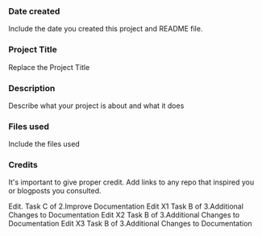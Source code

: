 ### Date created
Include the date you created this project and README file.

### Project Title
Replace the Project Title

### Description
Describe what your project is about and what it does

### Files used
Include the files used

### Credits
It's important to give proper credit. Add links to any repo that inspired you or blogposts you consulted.

Edit. Task C of 2.Improve Documentation
Edit X1 Task B of 3.Additional Changes to Documentation
Edit X2 Task B of 3.Additional Changes to Documentation
Edit X3 Task B of 3.Additional Changes to Documentation